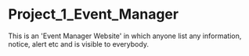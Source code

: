 # Project_1_Event_Manager
This is an 'Event Manager Website' in which anyone list any information, notice, alert etc and is visible to everybody.

